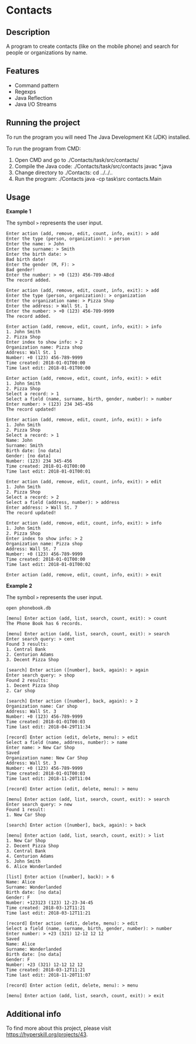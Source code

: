 # Contacts
## Description
A program to create contacts (like on the mobile phone) and search for people or organizations by name.   
## Features
- Command pattern
- Regexps
- Java Reflection
- Java I/O Streams  
## Running the project
To run the program you will need The Java Development Kit (JDK) installed.

To run the program from CMD:

  1. Open CMD and go to ./Contacts/task/src/contacts/
  2. Compile the Java code: ./Contacts/task/src/contacts javac *.java
  3. Change directory to ./Contacts: cd ../../..
  4. Run the program: ./Contacts java -cp task\src contacts.Main

## Usage
**Example 1**   

The symbol ```>``` represents the user input.
```
Enter action (add, remove, edit, count, info, exit): > add
Enter the type (person, organization): > person
Enter the name: > John
Enter the surname: > Smith
Enter the birth date: >
Bad birth date!
Enter the gender (M, F): >
Bad gender!
Enter the number: > +0 (123) 456-789-ABcd
The record added.

Enter action (add, remove, edit, count, info, exit): > add
Enter the type (person, organization): > organization
Enter the organization name: > Pizza Shop
Enter the address: > Wall St. 1
Enter the number: > +0 (123) 456-789-9999
The record added.

Enter action (add, remove, edit, count, info, exit): > info
1. John Smith
2. Pizza Shop
Enter index to show info: > 2
Organization name: Pizza shop
Address: Wall St. 1
Number: +0 (123) 456-789-9999
Time created: 2018-01-01T00:00
Time last edit: 2018-01-01T00:00

Enter action (add, remove, edit, count, info, exit): > edit
1. John Smith
2. Pizza Shop
Select a record: > 1
Select a field (name, surname, birth, gender, number): > number
Enter number: > (123) 234 345-456
The record updated!

Enter action (add, remove, edit, count, info, exit): > info
1. John Smith
2. Pizza Shop
Select a record: > 1
Name: John
Surname: Smith
Birth date: [no data]
Gender: [no data]
Number: (123) 234 345-456
Time created: 2018-01-01T00:00
Time last edit: 2018-01-01T00:01

Enter action (add, remove, edit, count, info, exit): > edit
1. John Smith
2. Pizza Shop
Select a record: > 2
Select a field (address, number): > address
Enter address: > Wall St. 7
The record updated!

Enter action (add, remove, edit, count, info, exit): > info
1. John Smith
2. Pizza Shop
Enter index to show info: > 2
Organization name: Pizza shop
Address: Wall St. 7
Number: +0 (123) 456-789-9999
Time created: 2018-01-01T00:00
Time last edit: 2018-01-01T00:02

Enter action (add, remove, edit, count, info, exit): > exit
```  
**Example 2**  

The symbol ```>``` represents the user input.
```
open phonebook.db

[menu] Enter action (add, list, search, count, exit): > count
The Phone Book has 6 records.

[menu] Enter action (add, list, search, count, exit): > search
Enter search query: > cent
Found 3 results:
1. Central Bank
2. Centurion Adams
3. Decent Pizza Shop

[search] Enter action ([number], back, again): > again
Enter search query: > shop
Found 2 results:
1. Decent Pizza Shop
2. Car shop

[search] Enter action ([number], back, again): > 2
Organization name: Car shop
Address: Wall St. 3
Number: +0 (123) 456-789-9999
Time created: 2018-01-01T00:03
Time last edit: 2018-04-29T11:34

[record] Enter action (edit, delete, menu): > edit
Select a field (name, address, number): > name
Enter name: > New Car Shop
Saved
Organization name: New Car Shop
Address: Wall St. 3
Number: +0 (123) 456-789-9999
Time created: 2018-01-01T00:03
Time last edit: 2018-11-20T11:04

[record] Enter action (edit, delete, menu): > menu

[menu] Enter action (add, list, search, count, exit): > search
Enter search query: > new
Found 1 result:
1. New Car Shop

[search] Enter action ([number], back, again): > back

[menu] Enter action (add, list, search, count, exit): > list
1. New Car Shop
2. Decent Pizza Shop
3. Central Bank
4. Centurion Adams
5. John Smith
6. Alice Wonderlanded

[list] Enter action ([number], back): > 6
Name: Alice
Surname: Wonderlanded
Birth date: [no data]
Gender: F
Number: +123123 (123) 12-23-34-45
Time created: 2018-03-12T11:21
Time last edit: 2018-03-12T11:21

[record] Enter action (edit, delete, menu): > edit
Select a field (name, surname, birth, gender, number): > number
Enter number: > +23 (321) 12-12 12 12
Saved
Name: Alice
Surname: Wonderlanded
Birth date: [no data]
Gender: F
Number: +23 (321) 12-12 12 12
Time created: 2018-03-12T11:21
Time last edit: 2018-11-20T11:07

[record] Enter action (edit, delete, menu): > menu

[menu] Enter action (add, list, search, count, exit): > exit
```
## Additional info
To find more about this project, please visit https://hyperskill.org/projects/43.


